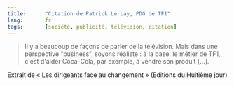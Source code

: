 ```yaml
--- 
title:      "Citation de Patrick Le Lay, PDG de TF1" 
lang:       fr 
tags:       [société, publicité, télévision, citation]
---
```


> Il y a beaucoup de façons de parler de la télévision. Mais dans une perspective ”business”, soyons réaliste : à la base, le métier de TF1, c'est d'aider Coca-Cola, par exemple, à vendre son produit [...].


Extrait de « Les dirigeants face au changement » (Editions du Huitième jour)
